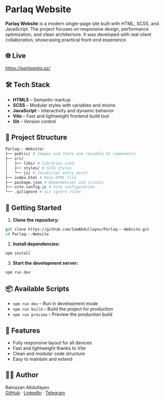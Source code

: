 
# Parlaq Website

**Parlaq Website** is a modern single-page site built with HTML, SCSS, and JavaScript. The project focuses on responsive design, performance optimization, and clean architecture. It was developed with real client collaboration, showcasing practical front-end experience.

## 🌐 Live

*https://parlaqnitq.az/*

## 🛠️ Tech Stack

- **HTML5** – Semantic markup  
- **SCSS** – Modular styles with variables and mixins  
- **JavaScript** – Interactivity and dynamic behavior  
- **Vite** – Fast and lightweight frontend build tool  
- **Git** – Version control  

## 📁 Project Structure

```bash
Parlaq---Website/
├── public/ # Images and fonts and reusable UI components
├── src/
│   ├── libs/ # libraries used
│   ├── styles/ # SCSS styles
│   └── js/ # JavaScript entry point
├── index.html # Main HTML file
├── package.json # Dependencies and scripts
├── vite.config.js # Vite configuration
└── .gitignore # Git ignore rules
```

## 🚀 Getting Started

1. **Clone the repository:**

```bash
git clone https://github.com/IamAbdullayev/Parlaq---Website.git
cd Parlaq---Website
```

2. **Install dependencies:**

```bash
npm install
```

3. **Start the development server:**

```bash
npm run dev
```

## 📦 Available Scripts

- `npm run dev` – Run in development mode  
- `npm run build` – Build the project for production  
- `npm run preview` – Preview the production build  

## 📌 Features

- Fully responsive layout for all devices  
- Fast and lightweight thanks to Vite  
- Clean and modular code structure  
- Easy to maintain and extend  

## 👨‍💻 Author

Ramazan Abdullayev  
[GitHub](https://github.com/IamAbdullayev) · [LinkedIn](https://www.linkedin.com/in/ramazanabdu11ayev) · [Telegram](https://t.me/iamabdullayev)
